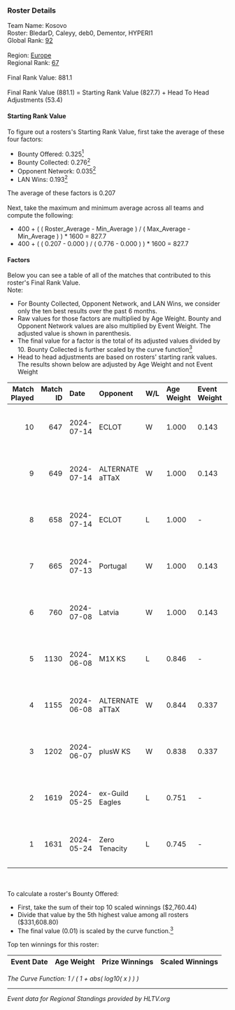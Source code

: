 ### Roster Details<br />
Team Name: Kosovo<br />
Roster: BledarD, Caleyy, deb0, Dementor, HYPERI1<br />
Global Rank: [92](../standings_global.md)<br />
<br />
Region: [Europe]( ../standings_europe.md)<br />
Regional Rank: [67]( ../standings_europe.md)<br />
<br />
Final Rank Value:  881.1<br />
<br />
Final Rank Value (881.1) = Starting Rank Value (827.7) + Head To Head Adjustments (53.4)<br />

#### Starting Rank Value<br />
To figure out a rosters's Starting Rank Value, first take the average of these four factors:<br />
- Bounty Offered: 0.325[<sup>1</sup>](#table2)
- Bounty Collected: 0.276[<sup>2</sup>](#table1)
- Opponent Network: 0.035[<sup>2</sup>](#table1)
- LAN Wins: 0.193[<sup>2</sup>](#table1)

The average of these factors is 0.207<br />
<br />
Next, take the maximum and minimum average across all teams and compute the following:<br />
- 400 + ( ( Roster_Average - Min_Average ) / ( Max_Average - Min_Average ) ) * 1600 = 827.7
- 400 + ( ( 0.207 - 0.000 ) / ( 0.776 - 0.000 ) ) * 1600 = 827.7


#### Factors<br />
Below you can see a table of all of the matches that contributed to this roster's Final Rank Value.<br />
Note:<br />

- For Bounty Collected, Opponent Network, and LAN Wins, we consider only the ten best results over the past 6 months.
- Raw values for those factors are multiplied by Age Weight. Bounty and Opponent Network values are also multiplied by Event Weight. The adjusted value is shown in parenthesis.
- The final value for a factor is the total of its adjusted values divided by 10. Bounty Collected is further scaled by the curve function[<sup>3</sup>](#curveFunction)
- Head to head adjustments are based on rosters' starting rank values. The results shown below are adjusted by Age Weight and not Event Weight
<span id="table1"></span><br />


| Match Played | Match ID | Date       | Opponent        | W/L | Age Weight | Event Weight | Bounty Collected | Opponent Network | LAN Wins  | H2H Adj. | Roster                                    |
| -: | -: | :- | :- | :- | :- | :- | :- | :- | :- | -: | :- |
|           10 |      647 | 2024-07-14 | ECLOT           | W   | 1.000      | 0.143        | 0.064 (0.009)    | 0.502 (0.072)    | 0 (0.000) |    23.81 | BledarD, Caleyy, deb0, Dementor, HYPERI1  |
|            9 |      649 | 2024-07-14 | ALTERNATE aTTaX | W   | 1.000      | 0.143        | 0.032 (0.005)    | 0.564 (0.081)    | 0 (0.000) |    17.61 | BledarD, Caleyy, deb0, Dementor, HYPERI1  |
|            8 |      658 | 2024-07-14 | ECLOT           | L   | 1.000      | -            | -                | -                | -         |    -6.63 | BledarD, Caleyy, deb0, Dementor, HYPERI1  |
|            7 |      665 | 2024-07-13 | Portugal        | W   | 1.000      | 0.143        | 0.003 (0.000)    | 0.122 (0.017)    | 0 (0.000) |     9.16 | BledarD, Caleyy, deb0, Dementor, HYPERI1  |
|            6 |      760 | 2024-07-08 | Latvia          | W   | 1.000      | 0.143        | 0.006 (0.001)    | 0.138 (0.020)    | 0 (0.000) |    17.10 | BledarD, Caleyy, deb0, Dementor, HYPERI1  |
|            5 |     1130 | 2024-06-08 | M1X KS          | L   | 0.846      | -            | -                | -                | -         |   -11.67 | BledarD, Caleyy, Dementor, HYPERI1, vAloN |
|            4 |     1155 | 2024-06-08 | ALTERNATE aTTaX | W   | 0.844      | 0.337        | 0.032 (0.009)    | 0.564 (0.161)    | 1 (0.844) |    15.63 | BledarD, Caleyy, Dementor, HYPERI1, vAloN |
|            3 |     1202 | 2024-06-07 | plusW KS        | W   | 0.838      | 0.337        | 0.000 (0.000)    | 0.000 (0.000)    | 1 (0.838) |     2.35 | BledarD, Caleyy, Dementor, HYPERI1, vAloN |
|            2 |     1619 | 2024-05-25 | ex-Guild Eagles | L   | 0.751      | -            | -                | -                | -         |   -10.00 | BledarD, Caleyy, Dementor, HYPERI1, vAloN |
|            1 |     1631 | 2024-05-24 | Zero Tenacity   | L   | 0.745      | -            | -                | -                | -         |    -3.95 | BledarD, Caleyy, Dementor, HYPERI1, vAloN |

<br />
<span id="table2"></span><br />
To calculate a roster's Bounty Offered:<br />

- First, take the sum of their top 10 scaled winnings ($2,760.44)
- Divide that value by the 5th highest value among all rosters ($331,608.80)
- The final value (0.01) is scaled by the curve function.[<sup>3</sup>](#curveFunction)

Top ten winnings for this roster:<br />

| Event Date | Age Weight | Prize Winnings | Scaled Winnings |
| :- | -: | :- | :- |


<span id="curveFunction"></span>_The Curve Function: 1 / ( 1 + abs( log10( x ) ) )_<br />

---
_Event data for Regional Standings provided by HLTV.org_<br />
